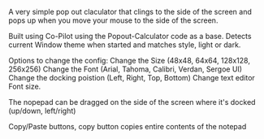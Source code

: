 A very simple pop out claculator that clings to the side of the screen and pops up when you move your mouse to the side of the screen.

Built using Co-Pilot using the Popout-Calculator code as a base. Detects current Window theme when started and matches style, light or dark.

Options to change the config:
Change the Size (48x48, 64x64, 128x128, 256x256)
Change the Font (Arial, Tahoma, Calibri, Verdan, Sergoe UI)
Change the docking poistion (Left, Right, Top, Bottom)
Change text editor Font size.

The nopepad can be dragged on the side of the screen where it's docked (up/down, left/right) 

Copy/Paste buttons, copy button copies entire contents of the notepad
